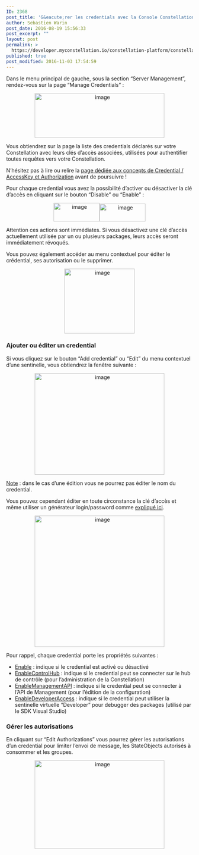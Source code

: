 ```yaml
---
ID: 2368
post_title: 'G&eacute;rer les credentials avec la Console Constellation'
author: Sebastien Warin
post_date: 2016-08-19 15:56:33
post_excerpt: ""
layout: post
permalink: >
  https://developer.myconstellation.io/constellation-platform/constellation-console/gerer-credentials-avec-la-console-constellation/
published: true
post_modified: 2016-11-03 17:54:59
---
```

Dans le menu principal de gauche, sous la section “Server Management”, rendez-vous sur la page “Manage Credentials” :
<p align="center"><a href="https://developer.myconstellation.io/wp-content/uploads/2016/08/image-38.png"><img style="background-image: none; padding-top: 0px; padding-left: 0px; display: inline; padding-right: 0px; border: 0px;" title="image" src="https://developer.myconstellation.io/wp-content/uploads/2016/08/image_thumb-27.png" alt="image" width="350" height="120" border="0" /></a></p>
<p align="left">Vous obtiendrez sur la page la liste des credentials déclarés sur votre Constellation avec leurs clés d’accès associées, utilisées pour authentifier toutes requêtes vers votre Constellation.</p>
<p align="left">N’hésitez pas à lire ou relire la <a href="/concepts/securite-accesskey-credential-authorization/">page dédiée aux concepts de Credential / AccessKey et Authorization</a> avant de poursuivre !</p>
<p align="left">Pour chaque credential vous avez la possibilité d’activer ou désactiver la clé d’accès en cliquant sur le bouton “Disable” ou “Enable” :</p>
<p align="center"><a href="https://developer.myconstellation.io/wp-content/uploads/2016/08/image-39.png"><img style="background-image: none; padding-top: 0px; padding-left: 0px; display: inline; padding-right: 0px; border: 0px;" title="image" src="https://developer.myconstellation.io/wp-content/uploads/2016/08/image_thumb-28.png" alt="image" width="124" height="50" border="0" /></a><a href="https://developer.myconstellation.io/wp-content/uploads/2016/08/image-40.png"><img style="background-image: none; padding-top: 0px; padding-left: 0px; display: inline; padding-right: 0px; border: 0px;" title="image" src="https://developer.myconstellation.io/wp-content/uploads/2016/08/image_thumb-29.png" alt="image" width="124" height="48" border="0" /></a></p>
<p align="left">Attention ces actions sont immédiates. Si vous désactivez une clé d’accès actuellement utilisée par un ou plusieurs packages, leurs accès seront immédiatement révoqués.</p>
<p align="left">Vous pouvez également accéder au menu contextuel pour éditer le crédential, ses autorisation ou le supprimer.</p>
<p align="left"></p>
<p align="center"><a href="https://developer.myconstellation.io/wp-content/uploads/2016/08/image-41.png"><img style="background-image: none; padding-top: 0px; padding-left: 0px; display: inline; padding-right: 0px; border: 0px;" title="image" src="https://developer.myconstellation.io/wp-content/uploads/2016/08/image_thumb-30.png" alt="image" width="190" height="174" border="0" /></a></p>

<h3>Ajouter ou éditer un credential</h3>
Si vous cliquez sur le bouton “Add credential” ou “Edit” du menu contextuel d’une sentinelle, vous obtiendrez la fenêtre suivante :
<p align="center"><a href="https://developer.myconstellation.io/wp-content/uploads/2016/08/image-42.png"><img style="background-image: none; padding-top: 0px; padding-left: 0px; display: inline; padding-right: 0px; border: 0px;" title="image" src="https://developer.myconstellation.io/wp-content/uploads/2016/08/image_thumb-31.png" alt="image" width="350" height="273" border="0" /></a></p>
<p align="left"><u>Note</u> : dans le cas d’une édition vous ne pourrez pas éditer le nom du credential.</p>
<p align="left">Vous pouvez cependant éditer en toute circonstance la clé d’accès et même utiliser un générateur login/password comme <a href="/concepts/securite-accesskey-credential-authorization/#Login_et_AccessKey">expliqué ici</a>.</p>
<p align="center"><a href="https://developer.myconstellation.io/wp-content/uploads/2016/08/image-43.png"><img style="background-image: none; padding-top: 0px; padding-left: 0px; display: inline; padding-right: 0px; border: 0px;" title="image" src="https://developer.myconstellation.io/wp-content/uploads/2016/08/image_thumb-32.png" alt="image" width="350" height="353" border="0" /></a></p>
<p align="left">Pour rappel, chaque credential porte les propriétés suivantes :</p>

<ul>
 	<li><u>Enable</u> : indique si le credential est activé ou désactivé</li>
 	<li><u>EnableControlHub</u> : indique si le credential peut se connecter sur le hub de contrôle (pour l’administration de la Constellation)</li>
 	<li><u>EnableManagementAPI</u> : indique si le credential peut se connecter à l’API de Management (pour l’édition de la configuration)</li>
 	<li><u>EnableDeveloperAccess</u> : indique si le credential peut utiliser la sentinelle virtuelle “Developer” pour debugger des packages (utilisé par le SDK Visual Studio)</li>
</ul>
<h3>Gérer les autorisations</h3>
En cliquant sur “Edit Authorizations” vous pourrez gérer les autorisations d’un credential pour limiter l’envoi de message, les StateObjects autorisés à consommer et les groupes.
<p align="center"><a href="https://developer.myconstellation.io/wp-content/uploads/2016/08/image-44.png"><img style="background-image: none; padding-top: 0px; padding-left: 0px; display: inline; padding-right: 0px; border: 0px;" title="image" src="https://developer.myconstellation.io/wp-content/uploads/2016/08/image_thumb-33.png" alt="image" width="350" height="238" border="0" /></a></p>